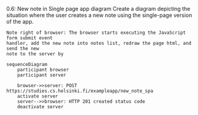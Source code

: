 0.6: New note in Single page app diagram
Create a diagram depicting the situation where the user creates a new note using the single-page version of the app.


    Note right of browser: The browser starts executing the JavaScript form submit event
    handler, add the new note into notes list, redraw the page html, and send the new
    note to the server by    
    
```mermaid
sequenceDiagram
    participant browser
    participant server
    
    browser->>server: POST https://studies.cs.helsinki.fi/exampleapp/new_note_spa 
    activate server
    server-->>browser: HTTP 201 created status code
    deactivate server
    
```
